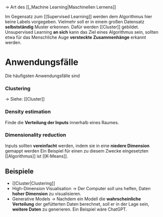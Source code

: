 -> Art des [[_Machine Learning|Maschinellen Lernens]]

Im Gegensatz zum [[Supervised Learning]] werden dem Algorithmus hier keine Labels vorgegeben. Vielmehr soll er in einem großen Datensatz **selbstständig** Muster erkennen.
Dafür werden [[Cluster]] gebildet. Unsupervised Learning **an sich** kann das Ziel eines Algorithmus sein, sollten etwa für das Menschliche Auge **versteckte Zusammenhänge** erkannt werden.

# Anwendungsfälle

Die häufigsten Anwendungsfälle sind

### Clustering

-> Siehe: [[Cluster]]

### Density estimation

Finde die **Verteilung der Inputs** innerhalb eines Raumes.

### Dimensionality reduction

Inputs sollten **vereinfacht** werden, indem sie in eine **niedere Dimension** gemappt werden Ein Beispiel für einen zu diesem Zwecke eingesetzten [[Algorithmus]] ist [[K-Means]].

## Beispiele
- [[Cluster|Clustering]]
- High-Dimension Visualisation
  -> Der Computer soll uns helfen, Daten **hoher Dimension** zu visualisieren.
- Generative Models
  -> Nachdem ein Modell die **wahrscheinliche Verteilung** der gefütterten Daten berechnet, soll er in der Lage sein, **weitere Daten** zu generieren. Ein Beispiel wäre ChatGPT.

